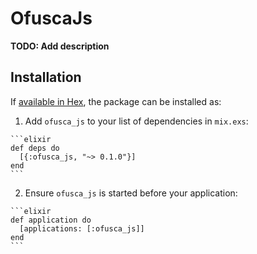 # OfuscaJs

**TODO: Add description**

## Installation

If [available in Hex](https://hex.pm/docs/publish), the package can be installed as:

  1. Add `ofusca_js` to your list of dependencies in `mix.exs`:

    ```elixir
    def deps do
      [{:ofusca_js, "~> 0.1.0"}]
    end
    ```

  2. Ensure `ofusca_js` is started before your application:

    ```elixir
    def application do
      [applications: [:ofusca_js]]
    end
    ```

